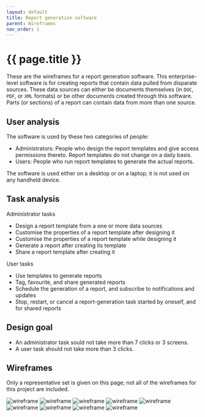 ```yaml
---
layout: default
title: Report generation software
parent: Wireframes
nav_order: 1
---
```


# {{ page.title }}

These are the wireframes for a report generation software. This enterprise-level software is for creating reports that contain data pulled from disparate sources. These data sources can either be documents themselves (in `DOC`, `PDF`, or `XML` formats) or be other documents created through this software. Parts (or sections) of a report can contain data from more than one source.

## User analysis

The software is used by these two categories of people:

-  Administrators: People who design the report templates and give access permissions thereto. Report templates do not change on a daily basis.
-  Users: People who run report templates to generate the actual reports.

The software is used either on a desktop or on a laptop; it is not used on any handheld device.

## Task analysis

Administrator tasks

-  Design a report template from a one or more data sources
-  Customise the properties of a report template after designing it
-  Customise the properties of a report template while designing it
-  Generate a report after creating its template
-  Share a report template after creating it

User tasks

-  Use templates to generate reports
-  Tag, favourite, and share generated reports
-  Schedule the generation of a report, and subscribe to notifications and updates
-  Stop, restart, or cancel a report-generation task started by oneself, and for shared reports


## Design goal

-  An administrator task sould not take more than 7 clicks or 3 screens.
-  A user task should not take more than 3 clicks.


## Wireframes

Only a representative set is given on this page; not all of the wireframes for this project are included.

![wireframe](./images/1a.png)
![wireframe](./images/2asched.png)
![wireframe](./images/2b.png)
![wireframe](./images/2prec.png)
![wireframe](./images/3arun.png)
![wireframe](./images/4profile.png)
![wireframe](./images/5a.png)
![wireframe](./images/d3.png)
![wireframe](./images/d7c.png)

